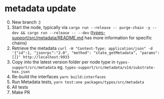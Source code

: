 # metadata update

0. New branch :)
0. Start the node, typically via `cargo run --release -- purge-chain -y --dev && cargo run --release -- --dev` ([types-support/src/metadata/README.md](../../../types-support/src/metadata/README.md) has more information for specific chains)
0. Retrieve the metadata `curl -H "Content-Type: application/json" -d '{"id":1, "jsonrpc":"2.0", "method": "state_getMetadata", "params":[]}' http://localhost:9933`
0. Copy into the latest version folder per node type in `types-support/src/metadata` eg. `types-support/src/metadata/v14/substrate-hex.json`
0. Re-build the interfaces `yarn build:interfaces`
0. Run Metadata tests, `yarn test:one packages/types/src/metadata`
0. All tests
0. Make PR
